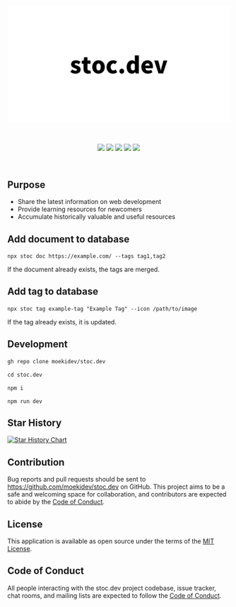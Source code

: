 <p align="center">
  <a href="https://stoc.dev" target="_blank" rel="noopener noreferrer">
    <img width="560" src="./static/ogp.png" alt="">
  </a>
</p>
<br/>
<p align="center">
<img src="https://img.shields.io/github/languages/top/moekidev/stoc.dev" />
<img src="https://img.shields.io/github/last-commit/moekidev/stoc.dev" />
<img src="https://img.shields.io/github/stars/moekidev/stoc.dev" />
<img src="https://img.shields.io/github/license/moekidev/stoc.dev" />
<img src="https://img.shields.io/discord/1146215375986511934" />
</p>
<br/>

## Purpose

- Share the latest information on web development
- Provide learning resources for newcomers
- Accumulate historically valuable and useful resources

## Add document to database

```
npx stoc doc https://example.com/ --tags tag1,tag2
```

If the document already exists, the tags are merged.

## Add tag to database

```
npx stoc tag example-tag "Example Tag" --icon /path/to/image
```

If the tag already exists, it is updated.

## Development

```
gh repo clone moekidev/stoc.dev
```

```
cd stoc.dev
```

```
npm i
```

```
npm run dev
```

## Star History

[![Star History Chart](https://api.star-history.com/svg?repos=moekidev/stoc.dev&type=Date)](https://star-history.com/#moekidev/stoc.dev)

## Contribution

Bug reports and pull requests should be sent to https://github.com/moekidev/stoc.dev on GitHub. This project aims to be a safe and welcoming space for collaboration, and contributors are expected to abide by the [Code of Conduct](https://github.com/moekidev/stoc.dev/blob/main/CODE_OF_CONDUCT.md).

## License

This application is available as open source under the terms of the [MIT License](https://opensource.org/licenses/MIT).

## Code of Conduct

All people interacting with the stoc.dev project codebase, issue tracker, chat rooms, and mailing lists are expected to follow the [Code of Conduct](https://github.com/moekidev/stoc.dev/blob/main/CODE_OF_CONDUCT.md).
```
